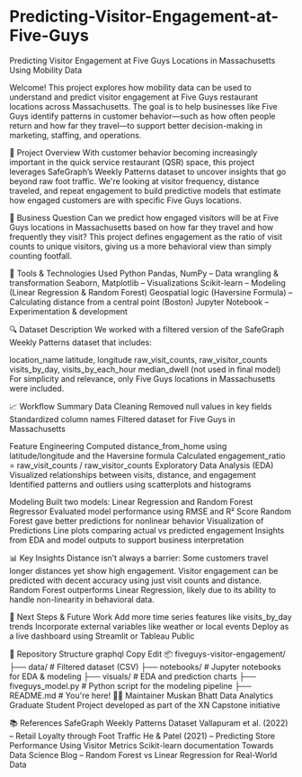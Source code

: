 # Predicting-Visitor-Engagement-at-Five-Guys
Predicting Visitor Engagement at Five Guys Locations in Massachusetts Using Mobility Data

Welcome! This project explores how mobility data can be used to understand and predict visitor engagement at Five Guys restaurant locations across Massachusetts. The goal is to help businesses like Five Guys identify patterns in customer behavior—such as how often people return and how far they travel—to support better decision-making in marketing, staffing, and operations.

🚀 Project Overview
With customer behavior becoming increasingly important in the quick service restaurant (QSR) space, this project leverages SafeGraph’s Weekly Patterns dataset to uncover insights that go beyond raw foot traffic. We're looking at visitor frequency, distance traveled, and repeat engagement to build predictive models that estimate how engaged customers are with specific Five Guys locations.

📌 Business Question
Can we predict how engaged visitors will be at Five Guys locations in Massachusetts based on how far they travel and how frequently they visit?
This project defines engagement as the ratio of visit counts to unique visitors, giving us a more behavioral view than simply counting footfall.

🧰 Tools & Technologies Used
Python
Pandas, NumPy – Data wrangling & transformation
Seaborn, Matplotlib – Visualizations
Scikit-learn – Modeling (Linear Regression & Random Forest)
Geospatial logic (Haversine Formula) – Calculating distance from a central point (Boston)
Jupyter Notebook – Experimentation & development

🔍 Dataset Description
We worked with a filtered version of the SafeGraph Weekly Patterns dataset that includes:

location_name
latitude, longitude
raw_visit_counts, raw_visitor_counts
visits_by_day, visits_by_each_hour
median_dwell (not used in final model)
For simplicity and relevance, only Five Guys locations in Massachusetts were included.

📈 Workflow Summary
Data Cleaning
Removed null values in key fields
Standardized column names
Filtered dataset for Five Guys in Massachusetts

Feature Engineering
Computed distance_from_home using latitude/longitude and the Haversine formula
Calculated engagement_ratio = raw_visit_counts / raw_visitor_counts
Exploratory Data Analysis (EDA)
Visualized relationships between visits, distance, and engagement
Identified patterns and outliers using scatterplots and histograms

Modeling
Built two models: Linear Regression and Random Forest Regressor
Evaluated model performance using RMSE and R² Score
Random Forest gave better predictions for nonlinear behavior
Visualization of Predictions
Line plots comparing actual vs predicted engagement
Insights from EDA and model outputs to support business interpretation

📊 Key Insights
Distance isn’t always a barrier: Some customers travel longer distances yet show high engagement.
Visitor engagement can be predicted with decent accuracy using just visit counts and distance.
Random Forest outperforms Linear Regression, likely due to its ability to handle non-linearity in behavioral data.

🧪 Next Steps & Future Work
Add more time series features like visits_by_day trends
Incorporate external variables like weather or local events
Deploy as a live dashboard using Streamlit or Tableau Public

📁 Repository Structure
graphql
Copy
Edit
📦 fiveguys-visitor-engagement/
├── data/                  # Filtered dataset (CSV)
├── notebooks/             # Jupyter notebooks for EDA & modeling
├── visuals/               # EDA and prediction charts
├── fiveguys_model.py      # Python script for the modeling pipeline
├── README.md              # You're here!
👩‍💻 Maintainer
Muskan Bhatt
Data Analytics Graduate Student
Project developed as part of the XN Capstone initiative

📚 References
SafeGraph Weekly Patterns Dataset
Vallapuram et al. (2022) – Retail Loyalty through Foot Traffic
He & Patel (2021) – Predicting Store Performance Using Visitor Metrics
Scikit-learn documentation
Towards Data Science Blog – Random Forest vs Linear Regression for Real-World Data

